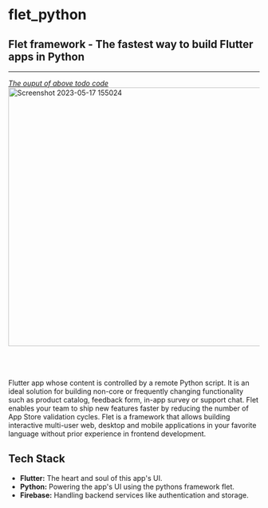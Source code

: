 # flet_python
## Flet framework - The fastest way to build Flutter apps in Python

<hr>

<u><em>The ouput of above todo code</em></u><br>
<img width="518" alt="Screenshot 2023-05-17 155024" src="https://github.com/gaseer/flet_python/assets/85013312/9be7adf3-6c3b-4a99-b0c6-f8733bbca4a7">

<br><br>
<br>
Flutter app whose content is controlled by a remote Python script. It is an ideal solution for building non-core or frequently changing functionality such as product catalog, feedback form, in-app survey or support chat. Flet enables your team to ship new features faster by reducing the number of App Store validation cycles. Flet is a framework that allows building interactive multi-user web, desktop and mobile applications in your favorite language without prior experience in frontend development.

## Tech Stack
- **Flutter:** The heart and soul of this app's UI.
- **Python:** Powering the app's UI using the pythons framework flet.
- **Firebase:** Handling backend services like authentication and storage.
